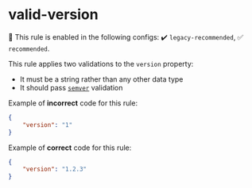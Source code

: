 # valid-version

💼 This rule is enabled in the following configs: ✔️ `legacy-recommended`, ✅ `recommended`.

<!-- end auto-generated rule header -->

This rule applies two validations to the `version` property:

- It must be a string rather than any other data type
- It should pass [`semver`](https://www.npmjs.com/package/semver) validation

Example of **incorrect** code for this rule:

```json
{
	"version": "1"
}
```

Example of **correct** code for this rule:

```json
{
	"version": "1.2.3"
}
```
